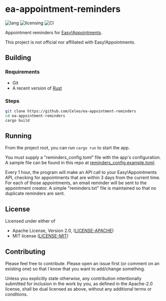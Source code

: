 # ea-appointment-reminders

![lang](https://img.shields.io/badge/lang-rust-orange)
![licensing](https://img.shields.io/badge/license-MIT_or_Apache_2.0-blue)
![CI](https://github.com/Celeo/ea-appointment-reminders/actions/workflows/ci.yml/badge.svg)

Appointment reminders for [Easy!Appointments](https://easyappointments.org/).

This project is not official nor affiliated with Easy!Appointments.

## Building

### Requirements

- Git
- A recent version of [Rust](https://www.rust-lang.org/tools/install)

### Steps

```sh
git clone https://github.com/Celeo/ea-appointment-reminders
cd ea-appointment-reminders
cargo build
```

## Running

From the project root, you can run `cargo run` to start the app.

You must supply a "reminders_config.toml" file with the app's configuration. A sample file can be found in this repo at [reminders_config.example.toml](./reminders_config.example.toml).

Every 1 hour, the program will make an API call to your Easy!Appointments API, checking for appointments that are within 3 days from the current time. For each of those appointments, an email reminder will be sent to the appointment creator. A simple "reminders.txt" file is maintained so that no duplicate reminders are sent.

## License

Licensed under either of

* Apache License, Version 2.0, ([LICENSE-APACHE](LICENSE-APACHE))
* MIT license ([LICENSE-MIT](LICENSE-MIT))

## Contributing

Please feel free to contribute. Please open an issue first (or comment on an existing one) so that I know that you want to add/change something.

Unless you explicitly state otherwise, any contribution intentionally submitted for inclusion in the work by you, as defined in the Apache-2.0 license, shall be dual licensed as above, without any additional terms or conditions.
